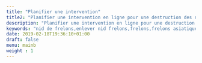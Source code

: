 ```yaml
---
title: "Planifier une intervention"
title2: "Planifier une intervention en ligne pour une destruction des nids de frelons asiatiques ou de guêpes"
description: "Planifier une intervention en ligne pour une destruction des nids 7j/7 - 7h/22h par un Technicien certifié."
keywords: "nid de frelons,enlever nid frelons,frelons,frelons asiatiques,frelons européens,guêpes,traitement nids de frelons,CERTIBIOCIDE,CERTIPHYTO,alpes-maritimes,var,monaco."
date: 2019-02-18T19:36:10+01:00
draft: false
menu: mainb
weight : 1
---
```

